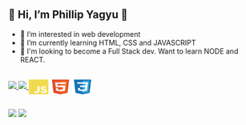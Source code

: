 ## 👋 Hi, I’m Phillip Yagyu 🚀
- 👀 I’m interested in web development
- 🌱 I’m currently learning HTML, CSS and JAVASCRIPT
- 🚀 I'm looking to become a Full Stack dev. Want to learn NODE and REACT.

 <div align="center" style="display: inline-block">
  <a href="https://github.com/phillyagyu">
  <img height="180em" src="https://github-readme-stats.vercel.app/api?username=phillyagyu&show_icons=true&theme=tokyonight&include_all_commits=true&count_private=true"/>
  <img height="180em" src="https://github-readme-stats.vercel.app/api/top-langs/?username=phillyagyu&layout=compact&langs_count=7&theme=tokyonight"/>
</div>


<div style="display: inline-block"><br>
  <img align="center" alt="JS" height="30" width="40" src="https://raw.githubusercontent.com/devicons/devicon/master/icons/javascript/javascript-plain.svg">
  <img align="center" alt="HTML" height="30" width="40" src="https://raw.githubusercontent.com/devicons/devicon/master/icons/html5/html5-original.svg">
  <img align="center" alt="CSS" height="30" width="40" src="https://raw.githubusercontent.com/devicons/devicon/master/icons/css3/css3-original.svg">
</div>
  
##
  
<div> 
  <a href ="mailto:phillip.yagyu@gmail.com"><img src="https://img.shields.io/badge/-Gmail-%23333?style=for-the-badge&logo=gmail&logoColor=white" target="_blank"></a>
  <a href="https://www.linkedin.com/in/phillip-yagyu-33432521b/" target="_blank"><img src="https://img.shields.io/badge/-LinkedIn-%230077B5?style=for-the-badge&logo=linkedin&logoColor=white" target="_blank"></a> 
</div>
